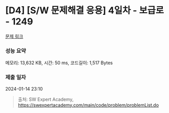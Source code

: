 # [D4] [S/W 문제해결 응용] 4일차 - 보급로 - 1249 

[문제 링크](https://swexpertacademy.com/main/code/problem/problemDetail.do?contestProbId=AV15QRX6APsCFAYD) 

### 성능 요약

메모리: 13,632 KB, 시간: 50 ms, 코드길이: 1,517 Bytes

### 제출 일자

2024-01-14 23:10



> 출처: SW Expert Academy, https://swexpertacademy.com/main/code/problem/problemList.do